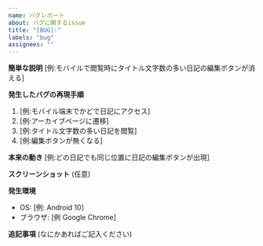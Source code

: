 ```yaml
---
name: バグレポート
about: バグに関するissue
title: "[BUG]:"
labels: "bug"
assignees: ""
---
```


**簡単な説明**
[例:モバイルで閲覧時にタイトル文字数の多い日記の編集ボタンが消える]

**発生したバグの再現手順**

1. [例:モバイル端末でかどで日記にアクセス]
2. [例:アーカイブページに遷移]
3. [例:タイトル文字数の多い日記を閲覧]
4. [例:編集ボタンが無くなる]

**本来の動き**
[例:どの日記でも同じ位置に日記の編集ボタンが出現]

**スクリーンショット**
(任意)

**発生環境**

-   OS: [例: Android 10]
-   ブラウザ: [例 Google Chrome]

**追記事項**
(なにかあればご記入ください)
